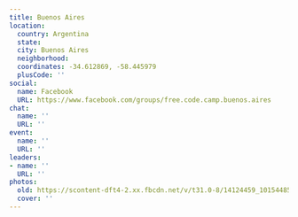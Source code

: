```yaml
---
title: Buenos Aires
location:
  country: Argentina
  state: 
  city: Buenos Aires
  neighborhood: 
  coordinates: -34.612869, -58.445979
  plusCode: ''
social:
  name: Facebook
  URL: https://www.facebook.com/groups/free.code.camp.buenos.aires
chat:
  name: ''
  URL: ''
event:
  name: ''
  URL: ''
leaders:
- name: ''
  URL: ''
photos:
  old: https://scontent-dft4-2.xx.fbcdn.net/v/t31.0-8/14124459_10154485628878593_240313829817953595_o.jpg?oh=37a5699a75a8ffbe8153a5c0db99f850&oe=5957EA18
  cover: ''
---
```

